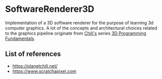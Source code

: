 # SoftwareRenderer3D
Implementation of a 3D software renderer for the purpose of learning 3d computer graphics. A lot of the concepts and architectural choices related to the graphics pipeline originate from [Chili's](https://www.planetchili.net) series [3D Programming Fundamentals](https://www.youtube.com/watch?v=uehGqieEbus).

## List of references
* https://planetchili.net/
* https://www.scratchapixel.com
